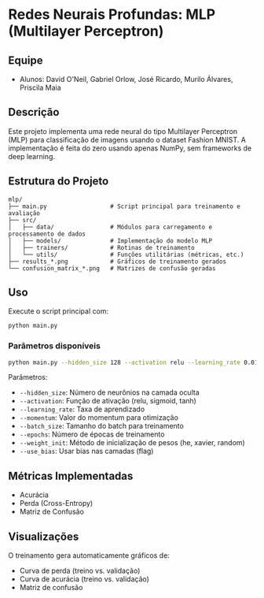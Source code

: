 # Redes Neurais Profundas: MLP (Multilayer Perceptron)

## Equipe

- Alunos: David O'Neil, Gabriel Orlow, José Ricardo, Murilo Álvares, Priscila Maia

## Descrição

Este projeto implementa uma rede neural do tipo Multilayer Perceptron (MLP) para classificação de imagens usando o dataset Fashion MNIST. A implementação é feita do zero usando apenas NumPy, sem frameworks de deep learning.

## Estrutura do Projeto

```text
mlp/
├── main.py                  # Script principal para treinamento e avaliação
├── src/
│   ├── data/                # Módulos para carregamento e processamento de dados
│   ├── models/              # Implementação do modelo MLP
│   ├── trainers/            # Rotinas de treinamento
│   └── utils/               # Funções utilitárias (métricas, etc.)
├── results_*.png            # Gráficos de treinamento gerados
└── confusion_matrix_*.png   # Matrizes de confusão geradas
```

## Uso

Execute o script principal com:

```bash
python main.py
```

### Parâmetros disponíveis

```bash
python main.py --hidden_size 128 --activation relu --learning_rate 0.01 --batch_size 32 --epochs 50
```

Parâmetros:

- `--hidden_size`: Número de neurônios na camada oculta
- `--activation`: Função de ativação (relu, sigmoid, tanh)
- `--learning_rate`: Taxa de aprendizado
- `--momentum`: Valor do momentum para otimização
- `--batch_size`: Tamanho do batch para treinamento
- `--epochs`: Número de épocas de treinamento
- `--weight_init`: Método de inicialização de pesos (he, xavier, random)
- `--use_bias`: Usar bias nas camadas (flag)

## Métricas Implementadas

- Acurácia
- Perda (Cross-Entropy)
- Matriz de Confusão

## Visualizações

O treinamento gera automaticamente gráficos de:

- Curva de perda (treino vs. validação)
- Curva de acurácia (treino vs. validação)
- Matriz de confusão
